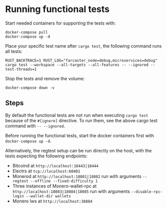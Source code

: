 # Running functional tests

Start needed containers for supporting the tests with:

```
docker-compose pull
docker-compose up -d
```

Place your specific test name after `cargo test`, the following command runs all tests:

```
RUST_BACKTRACE=1 RUST_LOG="farcaster_node=debug,microservices=debug" cargo test --workspace --all-targets --all-features -- --ignored --test-threads=1
```

Stop the tests and remove the volume:

```
docker-compose down -v
```

## Steps

By default the functional tests are not run when executing `cargo test` because of the `#[ignore]` directive. To run them, see the above cargo test command with `-- --ignored`.

Before running the functional tests, start the docker containers first with `docker-compose up -d`.

Alternatively, the regtest setup can be run directly on the host, with the tests expecting the following endpoints:

- Bitcoind at `http://localhost:18443|18444`
- Electrs at `tcp://localhost:60401`
- Monerod at `http://localhost:18081|18082` run with arguments `--regtest --offline --fixed-difficulty 1`
- Three instances of Monero-wallet-rpc at `http://localhost:18083|18084|18085` run with arguments `--disable-rpc-login --wallet-dir wallets`
- Monero lws at `http://localhost:38884`
